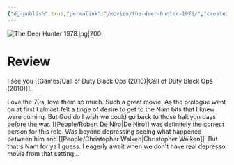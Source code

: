 ```yaml
---
{"dg-publish":true,"permalink":"/movies/the-deer-hunter-1978/","created":"2024-04-05","updated":"2024-08-19"}
---
```



![The Deer Hunter 1978.jpg|200](/img/user/Attachments/The%20Deer%20Hunter%201978.jpg)

# Review

I see you [[Games/Call of Duty Black Ops (2010)\|Call of Duty Black Ops (2010)]].

Love the 70s, love them so much. Such a great movie. As the prologue went on at first I almost felt a tinge of desire to get to the Nam bits that I knew were coming. But God do I wish we could go back to those halcyon days before the war. [[People/Robert De Niro\|De Niro]] was definitely the correct person for this role. Was beyond depressing seeing what happened between him and [[People/Christopher Walken\|Christopher Walken]]. But that's Nam for ya I guess. I eagerly await when we don't have real depresso movie from that setting...
